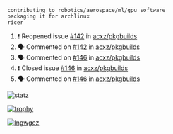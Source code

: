 ```
contributing to robotics/aerospace/ml/gpu software
packaging it for archlinux
ricer
```

<!--START_SECTION:activity-->
1. ❗️ Reopened issue [#142](https://github.com/acxz/pkgbuilds/issues/142) in [acxz/pkgbuilds](https://github.com/acxz/pkgbuilds)
2. 🗣 Commented on [#142](https://github.com/acxz/pkgbuilds/issues/142) in [acxz/pkgbuilds](https://github.com/acxz/pkgbuilds)
3. 🗣 Commented on [#146](https://github.com/acxz/pkgbuilds/issues/146) in [acxz/pkgbuilds](https://github.com/acxz/pkgbuilds)
4. ❗️ Closed issue [#146](https://github.com/acxz/pkgbuilds/issues/146) in [acxz/pkgbuilds](https://github.com/acxz/pkgbuilds)
5. 🗣 Commented on [#146](https://github.com/acxz/pkgbuilds/issues/146) in [acxz/pkgbuilds](https://github.com/acxz/pkgbuilds)
<!--END_SECTION:activity-->


![statz](https://github-readme-stats.vercel.app/api?username=acxz&include_all_commits=true&show_icons=true)

[![trophy](https://github-profile-trophy.vercel.app/?username=acxz)](https://github.com/ryo-ma/github-profile-trophy)

[![lngwgez](https://github-readme-stats.vercel.app/api/top-langs/?username=acxz&layout=compact)](https://github.com/acxz/github-readme-stats)


<!--
**acxz/acxz** is a ✨ _special_ ✨ repository because its `README.md` (this file) appears on your GitHub profile.

Here are some ideas to get you started:

- 🔭 I’m currently working on ...
- 🌱 I’m currently learning ...
- 👯 I’m looking to collaborate on ...
- 🤔 I’m looking for help with ...
- 💬 Ask me about ...
- 📫 How to reach me: ...
- 😄 Pronouns: ...
- ⚡ Fun fact: ...
-->

